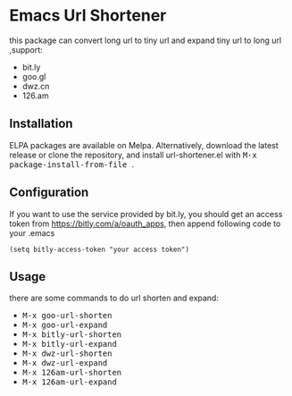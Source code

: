 Emacs Url Shortener
=====================

  this package can convert long url to tiny url and expand tiny url to long url
  ,support:

  * bit.ly
  * goo.gl
  * dwz.cn
  * 126.am

Installation
------------

ELPA packages are available on Melpa. Alternatively, download
the latest release or clone the repository, and install
url-shortener.el with <kbd> M-x package-install-from-file </kbd>.

Configuration
------------

If you want to use the service provided by bit.ly, you should get an
access token from https://bitly.com/a/oauth_apps, then append
following code to your .emacs

```emacs-lisp
(setq bitly-access-token "your access token")
```

Usage
------------

there are some commands to do url shorten and expand:

* <kbd> M-x goo-url-shorten </kbd>
* <kbd> M-x goo-url-expand </kbd>
* <kbd> M-x bitly-url-shorten </kbd>
* <kbd> M-x bitly-url-expand </kbd>
* <kbd> M-x dwz-url-shorten </kbd>
* <kbd> M-x dwz-url-expand </kbd>
* <kbd> M-x 126am-url-shorten </kbd>
* <kbd> M-x 126am-url-expand </kbd>
